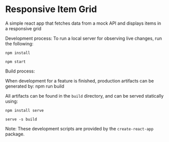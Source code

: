 # Responsive Item Grid

A simple react app that fetches data from a mock API and displays items in a responsive grid

Development process:
To run a local server for observing live changes, run the following:

`npm install`

`npm start`


Build process:

When development for a feature is finished, production artifacts can be generated by:
npm run build

All artifacts can be found in the `build` directory, and can be served statically using:

`npm install serve`

`serve -s build`



Note:
These development scripts are provided by the `create-react-app` package.

